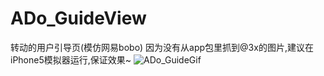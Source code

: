 # ADo_GuideView
转动的用户引导页(模仿网易bobo)
因为没有从app包里抓到@3x的图片,建议在iPhone5模拟器运行,保证效果~
![ADo_GuideGif](http://ww1.sinaimg.cn/bmiddle/8e4407e9jw1ert81us07fg20a00gyu0z.gif)
